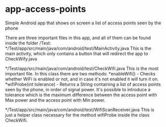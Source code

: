 # app-access-points
Simple Android app that shows on screen a list of access points seen by the phone

There are three important files in this app, and all of them can be found inside the folder /Test:
*/Test/app/src/main/java/com/android/test/MainActivity.java
This is the main activity, which only contains a button that will redirect the app to CheckWify.java

*/Test/app/src/main/java/com/android/test/CheckWifi.java
This is the most important file. In this class there are two methods:
  *enableWifi() - Checks whether WiFi is enabled or not, and in case it's not enabled it will turn it on.
  *wifiProbe(int tolerance) - Returns a String containing a list of access points seen by the phone, in order of signal power. It's possible to introduce a tolerance which is the maximum difference between the access point with Max power and the access point with Min power.
  
*/Test/app/src/main/java/com/android/test/WifiScanReceiver.java
This is just a helper class necessary for the method wifiProbe inside the class CheckWifi.
